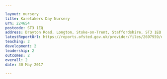 ```yaml
---

layout: nursery
title: Karetakers Day Nursery
urn: 224654
postcode: ST3 1EQ
address: Drayton Road, Longton, Stoke-on-Trent, Staffordshire, ST3 1EQ
latestReportUrl: https://reports.ofsted.gov.uk/provider/files/2697959/urn/224654.pdf
teaching: 2
development: 2
leadership: 2
outcomes: 2
overall: 2
date: 30 May 2017

---
```

